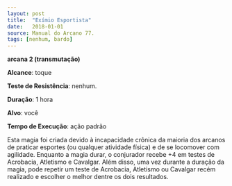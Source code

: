 ```yaml
---
layout: post
title:  "Exímio Esportista"
date:   2018-01-01
source: Manual do Arcano 77.
tags: [nenhum, bardo]
---
```


**arcana 2 (transmutação)**

**Alcance**: toque

**Teste de Resistência**: nenhum.

**Duração**: 1 hora

**Alvo**: você

**Tempo de Execução**: ação padrão

Esta magia foi criada devido à incapacidade crônica da maioria dos arcanos de praticar esportes (ou qualquer atividade física) e de se locomover com agilidade. Enquanto a magia durar, o conjurador recebe +4 em testes de Acrobacia, Atletismo e Cavalgar. Além disso, uma vez durante a duração da magia, pode repetir um teste de Acrobacia, Atletismo ou Cavalgar recém realizado e escolher o melhor dentre os dois resultados.
